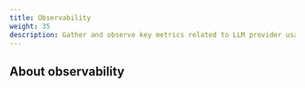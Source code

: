 ```yaml
---
title: Observability
weight: 35
description: Gather and observe key metrics related to LLM provider usage.
---
```


## About observability

